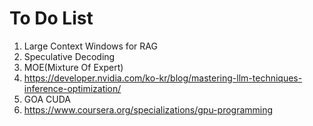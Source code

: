 # To Do List

1. Large Context Windows for RAG
2. Speculative Decoding
3. MOE(Mixture Of Expert)
4. https://developer.nvidia.com/ko-kr/blog/mastering-llm-techniques-inference-optimization/
5. GOA CUDA
6. https://www.coursera.org/specializations/gpu-programming

